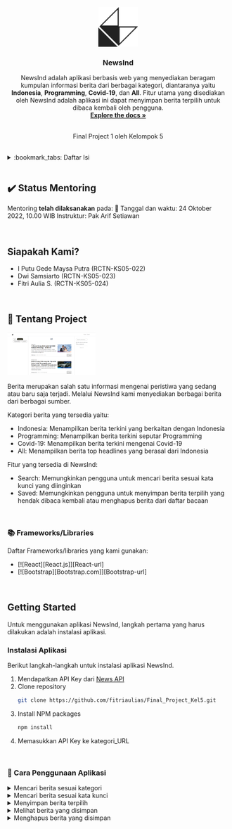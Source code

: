 <!-- PROJECT LOGO -->
<div align="center">
  <a href="https://github.com/fitriaulias/Final_Project_Kel5/tree/main/final-project-1">
    <img src="src/assets/icon-navbar.png" alt="Logo" width="90" height="90">
  </a>

  <h3 align="center">NewsInd</h3>

  <p align="center">
    NewsInd adalah aplikasi berbasis web yang menyediakan beragam kumpulan informasi berita dari berbagai kategori, diantaranya yaitu <strong>Indonesia</strong>, <strong>Programming</strong>, <strong>Covid-19</strong>, dan <strong>All</strong>. Fitur utama yang disediakan oleh NewsInd adalah aplikasi ini dapat menyimpan berita terpilih untuk dibaca kembali oleh pengguna.
    <br />
    <a href="https://github.com/fitriaulias/Final_Project_Kel5/tree/main/final-project-1"><strong>Explore the docs »</strong></a>
    <br />
    <br />
    <p>Final Project 1 oleh Kelompok 5</p>
  </p>
</div>

<br/>

<!-- TABLE OF CONTENTS -->
<details>
  <summary> :bookmark_tabs: Daftar Isi</summary>
  <ol>
    <li>
      <a href="#mentoring-status">Status Mentoring</a>
    </li>
    <li>
      <a href="#siapakah-kami">Siapakah Kami?</a>
    </li>
    <li>
      <a href="#tentang-project">Tentang Project</a>
      <ul>
        <li><a href="#built-with">Frameworks/Libraries</a></li>
      </ul>
    </li>
    <li>
      <a href="#getting-started">Getting Started</a>
      <ul>
        <li><a href="#installation">Instalasi Aplikasi</a></li>
        <li><a href="#cara-penggunaan-aplikasi">Cara Penggunaan Aplikasi</a></li>
      </ul>
    </li>
    <li><a href="#presentasi">Presentasi</a></li>
    <li><a href="#contact">Contact</a></li>
  </ol>
</details>

<br/>

<!-- STATUS MENTORING -->
## :heavy_check_mark: Status Mentoring 
Mentoring **telah dilaksanakan** pada:
:date: Tanggal dan waktu: 24 Oktober 2022, 10.00 WIB
Instruktur: Pak Arif Setiawan

<br/>

<!-- MEMBER GROUP -->
## Siapakah Kami?
* I Putu Gede Maysa Putra (RCTN-KS05-022)
* Dwi Samsiarto (RCTN-KS05-023)
* Fitri Aulia S. (RCTN-KS05-024)

<br/>

<!-- ABOUT THE PROJECT -->
## :newspaper: Tentang Project

<img src="src/assets/tentang-project.png" alt="Logo" width="200">

Berita merupakan salah satu informasi mengenai peristiwa yang sedang atau baru saja terjadi. Melalui NewsInd kami menyediakan berbagai berita dari berbagai sumber.

Kategori berita yang tersedia yaitu:
* Indonesia: Menampilkan berita terkini yang berkaitan dengan Indonesia
* Programming: Menampilkan berita terkini seputar Programming
* Covid-19: Menampilkan berita terkini mengenai Covid-19
* All: Menampilkan berita top headlines yang berasal dari Indonesia

Fitur yang tersedia di NewsInd:
* Search: Memungkinkan pengguna untuk mencari berita sesuai kata kunci yang diinginkan
* Saved: Memungkinkan pengguna untuk menyimpan berita terpilih yang hendak dibaca kembali atau menghapus berita dari daftar bacaan

<br/>

### :books: Frameworks/Libraries

Daftar Frameworks/libraries yang kami gunakan:

* [![React][React.js]][React-url]
* [![Bootstrap][Bootstrap.com]][Bootstrap-url]

<br/>

<!-- GETTING STARTED -->
## Getting Started

Untuk menggunakan aplikasi NewsInd, langkah pertama yang harus dilakukan adalah instalasi aplikasi.


### Instalasi Aplikasi

Berikut langkah-langkah untuk instalasi aplikasi NewsInd.

1. Mendapatkan API Key dari [News API](https://newsapi.org/)
2. Clone repository
   ```sh
   git clone https://github.com/fitriaulias/Final_Project_Kel5.git
   ```
3. Install NPM packages
   ```sh
   npm install
   ```
4. Memasukkan API Key ke kategori_URL

<br/>

### :information_desk_person: Cara Penggunaan Aplikasi

<details>
    <summary>Mencari berita sesuai kategori</summary>
    <img src="src/assets/2-memilih-kategori.png" alt="Categories" width="200">
    <p>Klik kategori di sidebar sebelah kiri sesuai dengan kategori yang Anda inginkan. Contoh jika Anda ingin melihat berita mengenai Indonesia, maka Anda hanya perlu menekan tombol Indonesia.
    </p>
</details>
<details>
    <summary>Mencari berita sesuai kata kunci</summary>
    <img src="src/assets/3-search.png" alt="Search" width="200">
    <p>Untuk mencari berita melalui fitur search, Anda hanya perlu mengetik kata kunci sesuai dengan berita yang Anda cari. Contoh jika Anda ingin mencari berita mengenai React maka ketikkan React dan tekan enter.
    </p>
</details>
<details>
    <summary>Menyimpan berita terpilih</summary>
    <img src="src/assets/4-menyimpan-berita.png" alt="Save" width="200">
    <p>Untuk menyimpan berita yang hendak Anda baca kembali, tekan tombol Save yang terletak di bagian bawah deskripsi berita.
    </p>
</details>
<details>
    <summary>Melihat berita yang disimpan</summary>
    <img src="src/assets/5-melihat-berita-yang-disimpan.png" alt="Saved" width="200">
    <p>Semua berita yang telah Anda simpan tersimpan di halaman Saved. Untuk membuka kembali berita tersebut Anda hanya perlu menekan tombol Saved di bagian navigasi.
    </p>
</details>
<details>
    <summary>Menghapus berita yang disimpan</summary>
    <img src="src/assets/6-menghapus-berita-disimpan.png" alt="Unsave" width="200">
    <p>Untuk menghapus berita yang telah Anda simpan, cukup tekan tombol UnSave dan berita akan terhapus dari library saved Anda.
    </p>
</details>


